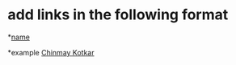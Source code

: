 # add links in the following format

*[name ](url)

*example
[Chinmay Kotkar](https://github.com/Chinmay-03)
